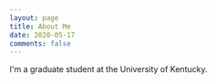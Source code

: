 ```yaml
---
layout: page
title: About Me
date: 2020-05-17
comments: false
---
```

    
I'm a graduate student at the University of Kentucky.
